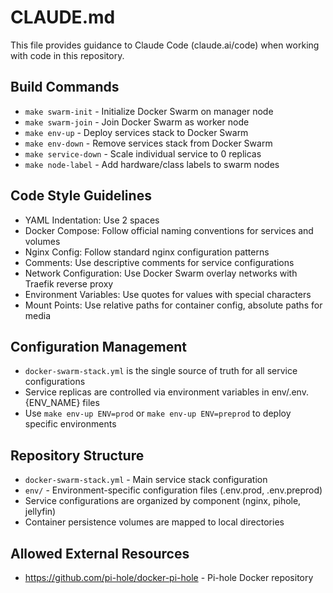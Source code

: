 # CLAUDE.md

This file provides guidance to Claude Code (claude.ai/code) when working with code in this repository.

## Build Commands
- `make swarm-init` - Initialize Docker Swarm on manager node
- `make swarm-join` - Join Docker Swarm as worker node
- `make env-up` - Deploy services stack to Docker Swarm
- `make env-down` - Remove services stack from Docker Swarm
- `make service-down` - Scale individual service to 0 replicas
- `make node-label` - Add hardware/class labels to swarm nodes

## Code Style Guidelines
- YAML Indentation: Use 2 spaces
- Docker Compose: Follow official naming conventions for services and volumes
- Nginx Config: Follow standard nginx configuration patterns
- Comments: Use descriptive comments for service configurations
- Network Configuration: Use Docker Swarm overlay networks with Traefik reverse proxy
- Environment Variables: Use quotes for values with special characters
- Mount Points: Use relative paths for container config, absolute paths for media

## Configuration Management
- `docker-swarm-stack.yml` is the single source of truth for all service configurations
- Service replicas are controlled via environment variables in env/.env.{ENV_NAME} files
- Use `make env-up ENV=prod` or `make env-up ENV=preprod` to deploy specific environments

## Repository Structure
- `docker-swarm-stack.yml` - Main service stack configuration
- `env/` - Environment-specific configuration files (.env.prod, .env.preprod)
- Service configurations are organized by component (nginx, pihole, jellyfin)
- Container persistence volumes are mapped to local directories

## Allowed External Resources
- https://github.com/pi-hole/docker-pi-hole - Pi-hole Docker repository